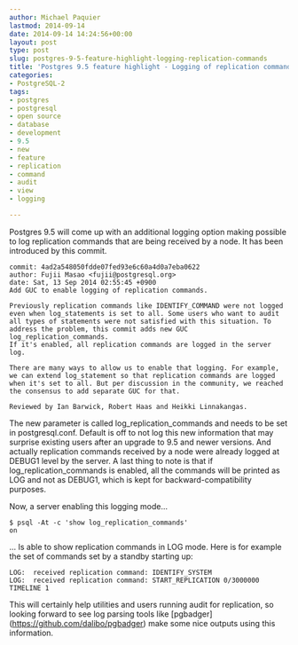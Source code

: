 ```yaml
---
author: Michael Paquier
lastmod: 2014-09-14
date: 2014-09-14 14:24:56+00:00
layout: post
type: post
slug: postgres-9-5-feature-highlight-logging-replication-commands
title: 'Postgres 9.5 feature highlight - Logging of replication commands'
categories:
- PostgreSQL-2
tags:
- postgres
- postgresql
- open source
- database
- development
- 9.5
- new
- feature
- replication
- command
- audit
- view
- logging

---
```


Postgres 9.5 will come up with an additional logging option making possible
to log replication commands that are being received by a node. It has been
introduced by this commit.

    commit: 4ad2a548050fdde07fed93e6c60a4d0a7eba0622
    author: Fujii Masao <fujii@postgresql.org>
    date: Sat, 13 Sep 2014 02:55:45 +0900
    Add GUC to enable logging of replication commands.

    Previously replication commands like IDENTIFY_COMMAND were not logged
    even when log_statements is set to all. Some users who want to audit
    all types of statements were not satisfied with this situation. To
    address the problem, this commit adds new GUC log_replication_commands.
    If it's enabled, all replication commands are logged in the server log.

    There are many ways to allow us to enable that logging. For example,
    we can extend log_statement so that replication commands are logged
    when it's set to all. But per discussion in the community, we reached
    the consensus to add separate GUC for that.

    Reviewed by Ian Barwick, Robert Haas and Heikki Linnakangas.

The new parameter is called log\_replication\_commands and needs to be set
in postgresql.conf. Default is off to not log this new information that may
surprise existing users after an upgrade to 9.5 and newer versions. And
actually replication commands received by a node were already logged at
DEBUG1 level by the server. A last thing to note is that if
log\_replication\_commands is enabled, all the commands will be printed
as LOG and not as DEBUG1, which is kept for backward-compatibility
purposes.

Now, a server enabling this logging mode...

    $ psql -At -c 'show log_replication_commands'
    on

... Is able to show replication commands in LOG mode. Here is for example
the set of commands set by a standby starting up:

    LOG:  received replication command: IDENTIFY_SYSTEM
    LOG:  received replication command: START_REPLICATION 0/3000000 TIMELINE 1

This will certainly help utilities and users running audit for replication,
so looking forward to see log parsing tools like [pgbadger]
(https://github.com/dalibo/pgbadger) make some nice outputs using this
information.
